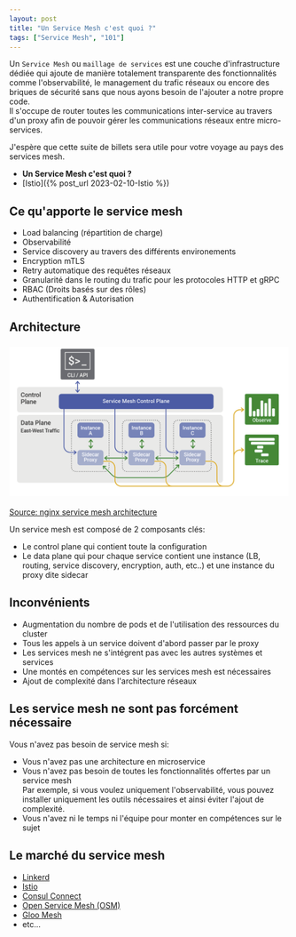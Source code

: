 ```yaml
---
layout: post
title: "Un Service Mesh c'est quoi ?"
tags: ["Service Mesh", "101"]
---
```


Un `Service Mesh` ou `maillage de services` est une couche d'infrastructure dédiée qui ajoute de manière totalement transparente des fonctionnalités comme l'observabilité, le management du trafic réseaux ou encore des briques de sécurité sans que nous ayons besoin de l'ajouter a notre propre code.  
Il s'occupe de router toutes les communications inter-service au travers d'un proxy afin de pouvoir gérer les communications réseaux entre micro-services.  

J'espère que cette suite de billets sera utile pour votre voyage au pays des services mesh.

- __Un Service Mesh c'est quoi ?__
- [Istio]({% post_url 2023-02-10-Istio %})

## Ce qu'apporte le service mesh

- Load balancing (répartition de charge)
- Observabilité
- Service discovery au travers des différents environements
- Encryption mTLS
- Retry automatique des requêtes réseaux
- Granularité dans le routing du trafic pour les protocoles HTTP et gRPC
- RBAC (Droits basés sur des rôles)
- Authentification & Autorisation

## Architecture

### ![](/assets/images/2023-02-05-servicemesh.png)
[Source: nginx service mesh architecture](https://www.nginx.com/wp-content/uploads/2019/02/service-mesh-generic-topology.png)

Un service mesh est composé de 2 composants clés:
- Le control plane qui contient toute la configuration
- Le data plane qui pour chaque service contient une instance (LB, routing, service discovery, encryption, auth, etc..) et une instance du proxy dite sidecar

## Inconvénients

- Augmentation du nombre de pods et de l'utilisation des ressources du cluster
- Tous les appels à un service doivent d'abord passer par le proxy
- Les services mesh ne s'intégrent pas avec les autres systèmes et services
- Une montés en compétences sur les services mesh est nécessaires
- Ajout de complexité dans l'architecture réseaux

## Les service mesh ne sont pas forcément nécessaire

Vous n'avez pas besoin de service mesh si:
- Vous n'avez pas une architecture en microservice
- Vous n'avez pas besoin de toutes les fonctionnalités offertes par un service mesh  
Par exemple, si vous voulez uniquement l'observabilité, vous pouvez installer uniquement les outils nécessaires et ainsi éviter l'ajout de complexité.
- Vous n'avez ni le temps ni l'équipe pour monter en compétences sur le sujet

## Le marché du service mesh

- [Linkerd](https://linkerd.io/docs/)
- [Istio](https://istio.io/latest/docs/)
- [Consul Connect](https://developer.hashicorp.com/consul/docs/connect)
- [Open Service Mesh (OSM)](https://docs.openservicemesh.io/)
- [Gloo Mesh](https://docs.solo.io/gloo-mesh-enterprise/latest/)
- etc...
